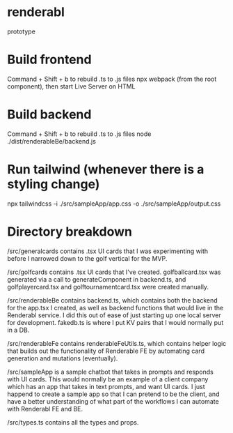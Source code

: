 # renderabl
prototype

# Build frontend
Command + Shift + b to rebuild .ts to .js files
npx webpack (from the root component), then start Live Server on HTML

# Build backend
Command + Shift + b to rebuild .ts to .js files
node ./dist/renderableBe/backend.js 

# Run tailwind (whenever there is a styling change)
npx tailwindcss -i ./src/sampleApp/app.css -o ./src/sampleApp/output.css

# Directory breakdown
/src/generalcards contains .tsx UI cards that I was experimenting with before I narrowed down to the golf vertical for the MVP.

/src/golfcards contains .tsx UI cards that I've created. golfballcard.tsx was generated via a call to generateComponent in backend.ts, and golfplayercard.tsx and golftournamentcard.tsx were created manually.

/src/renderableBe contains backend.ts, which contains both the backend for the app.tsx I created, as well as backend functions that would live in the Renderabl service. I did this out of ease of just starting up one local server for development. fakedb.ts is where I put KV pairs that I would normally put in a DB.

/src/renderableFe contains renderableFeUtils.ts, which contains helper logic that builds out the functionality of Renderable FE by automating card generation and mutations (eventually).

/src/sampleApp is a sample chatbot that takes in prompts and responds with UI cards. This would normally be an example of a client company which has an app that takes in text prompts, and want UI cards. I just happend to create a sample app so that I can pretend to be the client, and have a better understanding of what part of the workflows I can automate with Renderabl FE and BE.

/src/types.ts contains all the types and props.
